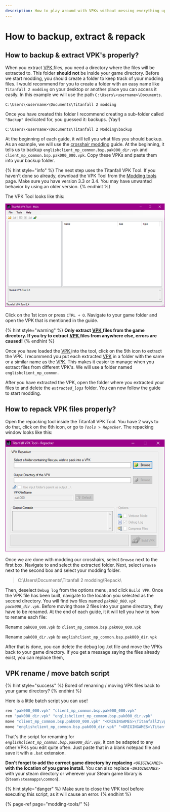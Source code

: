 ```yaml
---
description: How to play around with VPKs without messing everything up
---
```


# How to backup, extract & repack

## How to backup & extract VPK's properly?

When you extract [VPK ](../../documentation/file-format/vpk-valve-pak-file.md)files, you need a directory where the files will be extracted to. This folder **should not** be inside your game directory. Before we start modding, you should create a folder to keep track of your modding files. I would recommend for you to create a folder with an easy name like `Titanfall 2 modding` on your desktop or another place you can access it easily. In this example we will use the path `C:\Users\<username>\Documents`. 

```text
C:\Users\<username>\Documents\Titanfall 2 modding
```

Once you have created this folder I recommend creating a sub-folder called `"Backup"` dedicated for, you guessed it: backups. \(Yay!\)

```text
C:\Users\<username>\Documents\Titanfall 2 Modding\backup
```

At the beginning of each guide, it will tell you what files you should backup. As an example, we will use the [crosshair modding](../../modding/weapon-config-info/crosshair-modding/) guide. At the beginning, it tells us to backup `englishclient_mp_common.bsp.pak000_dir.vpk` and `client_mp_common.bsp.pak000_000.vpk`. Copy these VPKs and paste them into your backup folder.

{% hint style="info" %}
The next step uses the Titanfall VPK Tool. If you haven't done so already, download the VPK Tool from the [Modding tools](modding-tools/) page. Make sure you have version 3.3 or 3.4. You may have unwanted behavior by using an older version.
{% endhint %}

The VPK Tool looks like this:

![](../../.gitbook/assets/image%20%2811%29.png)

Click on the 1st icon or press `CTRL + O`. Navigate to your game folder and open the VPK that is mentioned in the guide.

{% hint style="warning" %}
**Only extract** [**VPK** ](../../documentation/file-format/vpk-valve-pak-file.md)**files from the game directory. If you try to extract** [**VPK** ](../../documentation/file-format/vpk-valve-pak-file.md)**files from anywhere else, errors are caused!**
{% endhint %}

Once you have loaded the [VPK ](../../documentation/file-format/vpk-valve-pak-file.md)into the tool, click on the 5th icon to extract the VPK. I recommend you put each extracted [VPK](../../documentation/file-format/vpk-valve-pak-file.md) in a folder with the same or a similar name as the [VPK](../../documentation/file-format/vpk-valve-pak-file.md). This makes it easier to manage when you extract files from different VPK's. We will use a folder named `englishclient_mp_common`.

After you have extracted the VPK, open the folder where you extracted your files to and delete the _`extracted_logs`_ folder. You can now follow the guide to start modding.

## **How to repack VPK files properly?**

Open the repacking tool inside the Titanfall VPK Tool. You have 2 ways to do that, click on the 6th icon, or go to _`Tools > Repacker`_. The repacking window looks like this:

![](../../.gitbook/assets/vpk-repack.png)

Once we are done with modding our crosshairs, select `Browse` next to the first box. Navigate to and select the extracted folder. Next, select `Browse` next to the second box and select your modding folder.

> C:\Users\\Documents\Titanfall 2 modding\Repack\

Then, deselect `Debug log` from the options menu, and click `Build VPK`. Once the VPK file has been built, navigate to the location you selected as the second directory. You will find two files named _`pak000_000.vpk`_ _`pack000_dir.vpk`_. Before moving those 2 files into your game directory, they have to be renamed. At the end of each guide, it it will tell you how to how to rename each file:

Rename `pak000_000.vpk` _to_ `client_mp_common.bsp.pak000_000.vpk`

Rename `pak000_dir.vpk` _to_ `englishclient_mp_common.bsp.pak000_dir.vpk`

After that is done, you can delete the debug log .txt file and move the VPKs back to your game directory. If you get a message saying the files already exist, you can replace them,

## **VPK rename / move batch script**

{% hint style="success" %}
Bored of renaming / moving VPK files back to your game directory?
{% endhint %}

Here is a little batch script you can use!

```bash
ren "pak000_000.vpk" "client_mp_common.bsp.pak000_000.vpk"
ren "pak000_dir.vpk" "englishclient_mp_common.bsp.pak000_dir.vpk"
move "client_mp_common.bsp.pak000_000.vpk" "<ORIGINGAMES>\Titanfall2\vpk\client_mp_common.bsp.pak000_000.vpk"
move "englishclient_mp_common.bsp.pak000_dir.vpk" "<ORIGINGAMES>\Titanfall2\vpk\englishclient_mp_common.bsp.pak000_dir.vpk"
```

That's the script for renaming for _`englishclient_mp_common.bsp.pak000_dir.vpk`_, it can be adapted to any other VPKs you edit quite often. Just paste that in a blank notepad file and save it with a `.bat` extension.

**Don't forget to add the correct game directory by replacing** _`<ORIGINGAMES>`_ **with the location of you game install.** You can also replace _`<ORIGINGAMES>`_ with your steam directory or wherever your Steam game library is \(`Steam\steamapps\common`\).

{% hint style="danger" %}
Make sure to close the VPK tool before executing this script, as it will cause an error.
{% endhint %}

{% page-ref page="modding-tools/" %}


